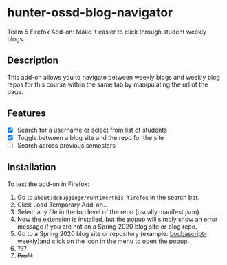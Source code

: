 # hunter-ossd-blog-navigator
Team 6 Firefox Add-on: Make it easier to click through student weekly blogs.

## Description
This add-on allows you to navigate between weekly blogs and weekly blog repos for this course within the same tab by manipulating the url of the page.

## Features 
- [x] Search for a username or select from list of students
- [x] Toggle between a blog site and the repo for the site
- [ ] Search across previous semesters

## Installation

To test the add-on in Firefox:
 
1. Go to `about:debugging#/runtime/this-firefox` in the search bar.
3. Click Load Temporary Add-on…
4. Select any file in the top level of the repo (usually manifest.json).
5. Now the extension is installed, but the popup will simply show an error message if you are not on a Spring 2020 blog site or blog repo.
5. Go to a Spring 2020 blog site or repository (example: [boubascript-weekly](https://hunter-college-ossd-spr-2020.github.io/boubascript-weekly/))and click on the icon in the menu to open the popup. 
6. ???
7. <strike>Profit</strike>
